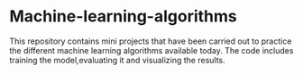 # Machine-learning-algorithms


This repository contains mini projects that have been carried out to practice the different machine learning algorithms available today. The code includes training the model,evaluating it and visualizing the results. 
